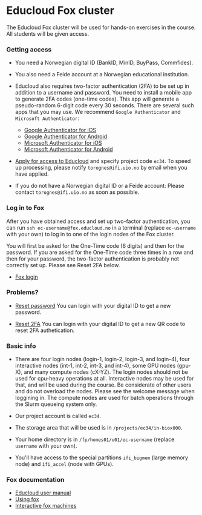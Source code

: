 # Educloud Fox cluster

The Educloud Fox cluster will be used for hands-on exercises in the course. All students will be given access.


### Getting access

* You need a Norwegian digital ID (BankID, MinID, BuyPass, Commfides).

* You also need a Feide account at a Norwegian educational institution.

* Educloud also requires two-factor authentication (2FA) to be set up in addition to a username and password. You need to install a mobile app to generate 2FA codes (one-time codes). This app will generate a pseudo-random 6-digit code every 30 seconds. There are several such apps that you may use. We recommend `Google Authenticator` and `Microsoft Authenticator`:

   * [Google Authenticator for iOS](https://apps.apple.com/us/app/google-authenticator/id388497605)
   * [Google Authenticator for Android](https://play.google.com/store/apps/details?id=com.google.android.apps.authenticator2)
   * [Microsoft Authenticator for iOS](https://apps.apple.com/us/app/microsoft-authenticator/id983156458)
   * [Microsoft Authenticator for Android](https://play.google.com/store/apps/details?id=com.azure.authenticator)

* [Apply for access to Educloud](https://www.uio.no/english/services/it/research/platforms/edu-research/help/apply-membership.html) and specify project code `ec34`. To speed up processing, please notify `torognes@ifi.uio.no` by email when you have applied.

* If you do not have a Norwegian digital ID or a Feide account: Please contact `torognes@ifi.uio.no` as soon as possible.


### Log in to Fox

After you have obtained access and set up two-factor authentication, you can run `ssh ec-username@fox.educloud.no` in a terminal (replace `ec-username` with your own) to log in to one of the login nodes of the Fox cluster.

You will first be asked for the One-Time code (6 digits) and then for the password. If you are asked for the One-Time code three times in a row and then for your password, the two-factor authentication is probably not correctly set up. Please see Reset 2FA below.

* [Fox login](https://www.uio.no/english/services/it/research/platforms/edu-research/help/login-fox.html)


### Problems?

* [Reset password](https://research.educloud.no/password_reset) You can login with your digital ID to get a new password.

* [Reset 2FA](https://research.educloud.no/2fa_reset) You can login with your digital ID to get a new QR code to reset 2FA authetication.


### Basic info

* There are four login nodes (login-1, login-2, login-3, and login-4), four interactive nodes (int-1, int-2, int-3, and int-4), some GPU nodes (gpu-X), and many compute nodes (cX-YZ). The login nodes should not be used for cpu-heavy operations at all. Interactive nodes may be used for that, and will be used during the course. Be considerate of other users and do not overload the nodes. Please see the welcome message when loggining in. The compute nodes are used for batch operations through the Slurm queueing system only.

* Our project account is called `ec34`.

* The storage area that will be used is in `/projects/ec34/in-biox000`.

* Your home directory is in `/fp/homes01/u01/ec-username` (replace `username` with your own).

* You'll have access to the special partitions `ifi_bigmem` (large memory node) and `ìfi_accel` (node with GPUs).


### Fox documentation

* [Educloud user manual](https://www.uio.no/english/services/it/research/platforms/edu-research/help/)
* [Using fox](https://www.uio.no/english/services/it/research/platforms/edu-research/help/hpc/docs/fox/index.md)
* [Interactive fox machines](https://www.uio.no/english/services/it/research/platforms/edu-research/help/hpc/docs/fox/interactive-machines.md)
